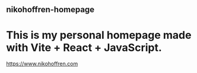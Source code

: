 ## nikohoffren-homepage

# This is my personal homepage made with Vite + React + JavaScript.
https://www.nikohoffren.com
